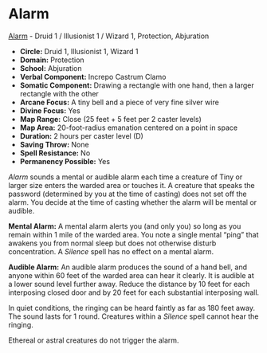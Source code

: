 # Alarm

[Alarm](/Magic/A/Alarm.md) - Druid 1 / Illusionist 1 / Wizard 1, Protection, Abjuration

- **Circle:** Druid 1, Illusionist 1, Wizard 1
- **Domain:** Protection
- **School:** Abjuration
- **Verbal Component:** Increpo Castrum Clamo
- **Somatic Component:** Drawing a rectangle with one hand, then a larger rectangle with the other
- **Arcane Focus:** A tiny bell and a piece of very fine silver wire
- **Divine Focus:** Yes
- **Map Range:** Close (25 feet + 5 feet per 2 caster levels)
- **Map Area:** 20-foot-radius emanation centered on a point in space
- **Duration:** 2 hours per caster level (D)
- **Saving Throw:** None
- **Spell Resistance:** No
- **Permanency Possible:** Yes

*Alarm* sounds a mental or audible alarm each time a creature of Tiny or larger size enters the warded area or touches it. A creature that speaks the password (determined by you at the time of casting) does not set off the alarm. You decide at the time of casting whether the alarm will be mental or audible.

**Mental Alarm:** A mental alarm alerts you (and only you) so long as you remain within 1 mile of the warded area. You note a single mental “ping” that awakens you from normal sleep but does not otherwise disturb concentration. A *Silence* spell has no effect on a mental alarm.

**Audible Alarm:** An audible alarm produces the sound of a hand bell, and anyone within 60 feet of the warded area can hear it clearly. It is audible at a lower sound level further away. Reduce the distance by 10 feet for each interposing closed door and by 20 feet for each substantial interposing wall.

In quiet conditions, the ringing can be heard faintly as far as 180 feet away. The sound lasts for 1 round. Creatures within a *Silence* spell cannot hear the ringing.

Ethereal or astral creatures do not trigger the alarm.
